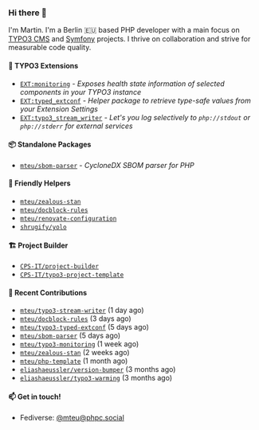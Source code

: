### Hi there 👋

I'm Martin. I'm a Berlin 🇪🇺 based PHP developer with a main focus on [TYPO3 CMS](https://typo3.org/) and [Symfony](https://symfony.com/) projects. I thrive on
collaboration and strive for measurable code quality.

#### 🧡 TYPO3 Extensions
- [`EXT:monitoring`](https://github.com/mteu/typo3-monitoring) - _Exposes health state information of selected components in your TYPO3 instance_
- [`EXT:typed_extconf`](https://github.com/mteu/typo3-typed-extconf) - _Helper package to retrieve type-safe values from your Extension Settings_
- [`EXT:typo3_stream_writer`](https://github.com/mteu/typo3-stream-writer) - _Let's you log selectively to `php://stdout` or `php://stderr` for external services_

#### 📦 Standalone Packages
- [`mteu/sbom-parser`](https://github.com/mteu/sbom-parser) - _CycloneDX SBOM parser for PHP_

#### 🚜 Friendly Helpers
- [`mteu/zealous-stan`](https://github.com/mteu/zealous-stan)
- [`mteu/docblock-rules`](https://github.com/mteu/docblock-rules)
- [`mteu/renovate-configuration`](https://github.com/mteu/renovate-configuration)
- [`shrugify/yolo`](https://github.com/shrugify/yolo)

#### 🏗️ Project Builder

- [`CPS-IT/project-builder`](https://github.com/CPS-IT/project-builder)
- [`CPS-IT/typo3-project-template`](https://github.com/CPS-IT/typo3-project-template)

#### 👷 Recent Contributions


- [`mteu/typo3-stream-writer`](https://github.com/mteu/typo3-stream-writer) (1 day ago)
- [`mteu/docblock-rules`](https://github.com/mteu/docblock-rules) (3 days ago)
- [`mteu/typo3-typed-extconf`](https://github.com/mteu/typo3-typed-extconf) (5 days ago)
- [`mteu/sbom-parser`](https://github.com/mteu/sbom-parser) (5 days ago)
- [`mteu/typo3-monitoring`](https://github.com/mteu/typo3-monitoring) (1 week ago)
- [`mteu/zealous-stan`](https://github.com/mteu/zealous-stan) (2 weeks ago)
- [`mteu/php-template`](https://github.com/mteu/php-template) (1 month ago)
- [`eliashaeussler/version-bumper`](https://github.com/eliashaeussler/version-bumper) (3 months ago)
- [`eliashaeussler/typo3-warming`](https://github.com/eliashaeussler/typo3-warming) (3 months ago)

#### 📫 Get in touch!

- Fediverse: [@mteu@phpc.social](https://phpc.social/@mteu)
